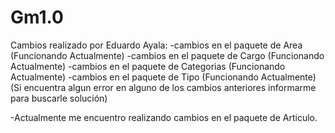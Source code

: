 # Gm1.0
Cambios realizado por Eduardo Ayala:
-cambios en el paquete de Area (Funcionando Actualmente)
-cambios en el paquete de Cargo (Funcionando Actualmente)
-cambios en el paquete de Categorias (Funcionando Actualmente)
-cambios en el paquete de Tipo (Funcionando Actualmente)
(Si encuentra algun error en alguno de los cambios anteriores informarme para buscarle solución)

-Actualmente me encuentro realizando cambios en el paquete de Articulo. 